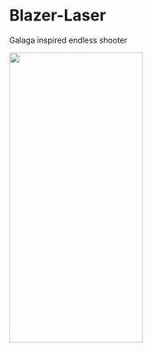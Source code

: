 # Blazer-Laser
Galaga inspired endless shooter

<img src="https://github.com/AymenAbb/Blazer-Laser/blob/main/record.gif" width="240" height="522"/>
